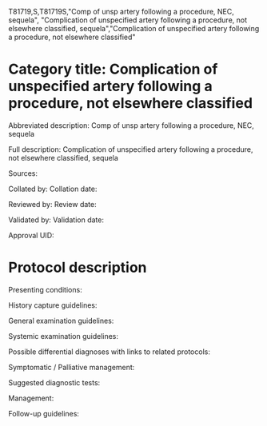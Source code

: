 T81719,S,T81719S,"Comp of unsp artery following a procedure, NEC, sequela", "Complication of unspecified artery following a procedure, not elsewhere classified, sequela","Complication of unspecified artery following a procedure, not elsewhere classified"
# Category title: Complication of unspecified artery following a procedure, not elsewhere classified

Abbreviated description: Comp of unsp artery following a procedure, NEC, sequela

Full description: Complication of unspecified artery following a procedure, not elsewhere classified, sequela

Sources:

Collated by:
Collation date:

Reviewed by:
Review date:

Validated by:
Validation date:

Approval UID:

# Protocol description

Presenting conditions:

History capture guidelines:

General examination guidelines:

Systemic examination guidelines:

Possible differential diagnoses with links to related protocols:

Symptomatic / Palliative management:

Suggested diagnostic tests:

Management:

Follow-up guidelines:
